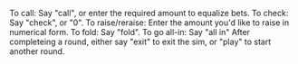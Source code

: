 To call:
  Say "call", or enter the required amount to equalize bets.
To check:
  Say "check", or "0".
To raise/reraise:
  Enter the amount you'd like to raise in numerical form.
To fold:
  Say "fold".
To go all-in:
  Say "all in"
After completeing a round, either say "exit" to exit the sim, or "play" to start another round.
